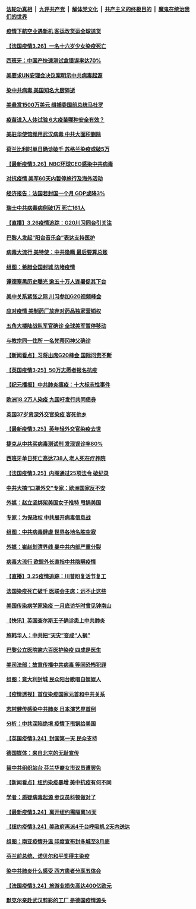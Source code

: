 ####  [法轮功真相](../../../../basic/blob/master/README.md?t=03270830) &nbsp;|&nbsp; [九评共产党](../../../../9ping.md/blob/master/README.md?t=03270830) &nbsp;|&nbsp; [解体党文化](../../../../jtdwh.md/blob/master/README.md?t=03270830)  &nbsp;|&nbsp; [共产主义的终极目的](../../../../gczydzjmd.md/blob/master/README.md?t=03270830) &nbsp;|&nbsp; [魔鬼在统治我们的世界](../../../../mgztzwmdsj.md/blob/master/README.md?t=03270830) 

#### [疫情下航空业遇新机 客运改货运全球送货](../pages/nsc418/n11978531.md?t=03270830) 

#### [【法国疫情3.26】一名十六岁少女染疫死亡](../pages/nsc418/n11978479.md?t=03270830) 

#### [西班牙：中国产快速测试盒错误率达70%](../pages/nsc418/n11978125.md?t=03270830) 

#### [美要求UN安理会决议案明示中共病毒起源](../pages/nsc418/n11978173.md?t=03270830) 

#### [染中共病毒 美国知名大厨猝逝](../pages/nsc418/n11978122.md?t=03270830) 

#### [美悬赏1500万美元 缉捕委国前总统马杜罗](../pages/nsc418/n11978054.md?t=03270830) 

#### [疫苗进入人体试验  6大疫苗哪种安全有效？](../pages/nsc418/n11977650.md?t=03270830) 

#### [美驻华使馆频用武汉病毒 中共大面积删除](../pages/nsc418/n11977560.md?t=03270830) 

#### [荷兰比利时单日确诊破千 苏格兰染疫或破5万](../pages/nsc418/n11977716.md?t=03270830) 

#### [【最新疫情3.26】NBC环球CEO感染中共病毒](../pages/nsc418/n11975194.md?t=03270830) 

#### [对抗疫情 美军60天内暂停旅行及海外活动](../pages/nsc418/n11977762.md?t=03270830) 

#### [经济报告：法国若封国一个月 GDP或降3%](../pages/nsc418/n11977230.md?t=03270830) 

#### [瑞士中共病毒病例破1万 死亡161人](../pages/nsc418/n11977645.md?t=03270830) 

#### [【直播】3.26疫情追踪：G20川习同台引关注](../pages/nsc418/n11976949.md?t=03270830) 

#### [巴黎人发起“阳台音乐会”表达支持医护](../pages/nsc418/n11976815.md?t=03270830) 

#### [病毒大流行 美特使：中共隐瞒 最后要算总账](../pages/nsc418/n11976752.md?t=03270830) 

#### [组图：希腊全国封城 防堵疫情](../pages/nsc418/n11976055.md?t=03270830) 

#### [谭德塞黑历史曝光 逾五十万人连署促其下台](../pages/nsc418/n11976121.md?t=03270830) 

#### [美中关系紧张之际 川习参加G20视频峰会](../pages/nsc418/n11975608.md?t=03270830) 

#### [应对疫情 美制药厂放弃对药品独家营销权](../pages/nsc418/n11975717.md?t=03270830) 

#### [五角大楼陆战队军官确诊 全球美军暂停移动](../pages/nsc418/n11975574.md?t=03270830) 

#### [与教宗同一住所 一名梵蒂冈神父确诊](../pages/nsc418/n11975575.md?t=03270830) 

#### [【新闻看点】习将出席G20峰会 国际问责不断](../pages/nsc418/n11974512.md?t=03270830) 

#### [【英国疫情3·25】50万志愿者报名抗疫](../pages/nsc418/n11974603.md?t=03270830) 

#### [【纪元播报】中共肺炎瘟疫：十大标志性事件](../pages/nsc418/n11974987.md?t=03270830) 

#### [欧洲18.2万人染疫 九国吁发行共同债券](../pages/nsc418/n11974284.md?t=03270830) 

#### [英国37岁资深外交官染疫 客死他乡](../pages/nsc418/n11974642.md?t=03270830) 

#### [【最新疫情3.25】英年轻外交官染疫去世](../pages/nsc418/n11971628.md?t=03270830) 

#### [捷克从中共买病毒测试剂 发现误诊率80%](../pages/nsc418/n11974438.md?t=03270830) 

#### [西班牙单日死亡高达738人 老人死在疗养院](../pages/nsc418/n11974322.md?t=03270830) 

#### [【法国疫情3.25】内阁通过25项法令 破纪录](../pages/nsc418/n11974267.md?t=03270830) 

#### [中共大搞“口罩外交”专家：欧洲国家反不安](../pages/nsc418/n11974289.md?t=03270830) 

#### [外媒：赵立坚绑架美国女子推特 甩锅美国](../pages/nsc418/n11974350.md?t=03270830) 

#### [专家：为保政权 中共展开病毒信息战](../pages/nsc418/n11974212.md?t=03270830) 

#### [组图：中共病毒肆虐 世界各地名胜空寂](../pages/nsc418/n11970813.md?t=03270830) 

#### [外媒：崔赵划清界线 暴中共内部严重分裂](../pages/nsc418/n11974104.md?t=03270830) 

#### [病毒大流行 欧盟外长直指中共隐瞒疫情](../pages/nsc418/n11970987.md?t=03270830) 

#### [【直播】3.25疫情追踪：川普盼复活节复工](../pages/nsc418/n11973490.md?t=03270830) 

#### [法国染疫死亡破千 医联会主席：远不止这些](../pages/nsc418/n11973327.md?t=03270830) 

#### [美国传染病学家染疫 一月底访华时曾见钟南山](../pages/nsc418/n11973254.md?t=03270830) 

#### [【快讯】英国查尔斯王子确诊患上中共肺炎](../pages/nsc418/n11973448.md?t=03270830) 

#### [旅韩华人：中共把“天灾”变成“人祸”](../pages/nsc418/n11973032.md?t=03270830) 

#### [巴黎公立医院逾六百医护染疫 四成是医生](../pages/nsc418/n11973229.md?t=03270830) 

#### [美司法部：故意传播中共病毒 等同恐怖犯罪](../pages/nsc418/n11972513.md?t=03270830) 

#### [组图：意大利封城 民众阳台歌唱自娱娱人](../pages/nsc418/n11969107.md?t=03270830) 

#### [【疫情透视】首位染疫国家元首和中共关系](../pages/nsc418/n11967693.md?t=03270830) 

#### [志村健传感染中共肺炎 日本演艺界首例](../pages/nsc418/n11971808.md?t=03270830) 

#### [分析：中共深陷绝境 疫情下甩锅给美国](../pages/nsc418/n11967488.md?t=03270830) 

#### [【英国疫情3.24】封国第一天 民众支持](../pages/nsc418/n11971751.md?t=03270830) 

#### [德国媒体：来自北京的无耻宣传](../pages/nsc418/n11970042.md?t=03270830) 

#### [替中共组织站台 芬兰华裔女市议员遭罢免](../pages/nsc418/n11971607.md?t=03270830) 

#### [【新闻看点】纽约染疫暴增 美中抗疫有何不同](../pages/nsc418/n11971029.md?t=03270830) 

#### [学者：质疑病毒起源 参议员科顿做对了](../pages/nsc418/n11971107.md?t=03270830) 

#### [【最新疫情3.24】离开纽约需隔离14天](../pages/nsc418/n11968366.md?t=03270830) 

#### [【纽约疫情3.24】美政府再派4千台呼吸机 2天内送达](../pages/nsc418/n11970495.md?t=03270830) 

#### [组图：南亚疫情升温 印度宣布封多城至3月底](../pages/nsc418/n11969818.md?t=03270830) 

#### [芬兰前总统、诺贝尔和平奖得主染疫](../pages/nsc418/n11971259.md?t=03270830) 

#### [染中共肺炎什么感受 西方患者分享五体会](../pages/nsc418/n11970957.md?t=03270830) 

#### [【法国疫情3.24】旅游业损失高达400亿欧元](../pages/nsc418/n11969868.md?t=03270830) 

#### [默克尔亲赴武汉剪彩的工厂 是德国疫情源头](../pages/nsc418/n11970913.md?t=03270830) 

